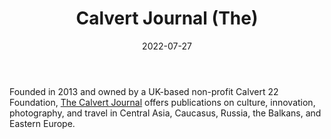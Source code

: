 ﻿---
title: "Calvert Journal (The)"
linkTitle: "Calvert Journal (The)"
contributor: ["Aizada Arystanbek"]
date: 2022-07-27
countries: ["Kazakhstan"]
category: ["Independent media"]
tags: ["media", "news", "international", "culture"]
date_start: [2013]
date_end: []
data_type: ["news", "visuals"] 
language: ["English"]
updated: 2023-05-26
description: [Offers publications on culture, innovation, photography, and travel in Central Asia, Caucasus, Russia, the Balkans, and Eastern Europe.]
---

Founded in 2013 and owned by a UK-based non-profit Calvert 22 Foundation, [The Calvert Journal](https://www.calvertjournal.com/) offers publications on culture, innovation, photography, and travel in Central Asia, Caucasus, Russia, the Balkans, and Eastern Europe.
